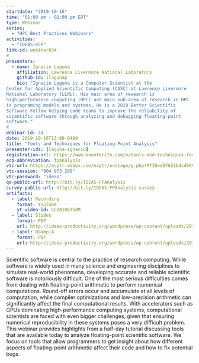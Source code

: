 ```yaml
---
startdate: "2019-10-16"
time: "01:00 pm - 02:00 pm EDT"
type: Webinar
series:
  - "HPC Best Practices Webinars"
activities:
  - "IDEAS-ECP"
link-id: webinar034
#
presenters:
  - name: Ignacio Laguna
    affiliation: Lawrence Livermore National Laboratory
    github-id: ilagunap
    bio: "Ignacio Laguna is a Computer Scientist at the
Center for Applied Scientific Computing (CASC) at Lawrence Livermore
National Laboratory (LLNL). His main area of research is
high-performance computing (HPC) and main sub-area of research in HPC
is programing models and systems. He is a 2019 Better Scientific
Software Fellow helping code teams to improve the reliability of
scientific software through analyzing and debugging floating-point
software."
#
webinar-id: 34
date: 2019-10-16T13:00-0400
title: "Tools and Techniques for Floating-Point Analysis"
presenter-ids: [laguna-ignacio]
registration-url: https://www.eventbrite.com/e/tools-and-techniques-for-floating-point-analysis-tickets-72265194141
ecp-abbreviation: fpanalysis
vtc-url: https://ecptr.webex.com/ecptr/onstage/g.php?MTID=e87651bdcd5093ee5f60d5200994777e6
vtc-session: "904 973 288"
vtc-password: "ideas"
qa-public-url: http://bit.ly/IDEAS-FPAnalysis
survey-public-url: http://bit.ly/IDEAS-FPAnalysis-survey
artifacts:
  - label: Recording
    format: YouTube
    yt-video-id: CCzB1RETSdM
  - label: Slides
    format: PDF
    url: http://ideas-productivity.org/wordpress/wp-content/uploads/2019/10/webinar034-FPAnalysis.pdf
  - label: Q&amp;A
    format: PDF
    url: http://ideas-productivity.org/wordpress/wp-content/uploads/2019/10/webinar034-FPAnalysis-qa.pdf
---
```

Scientific software is central to the practice of research
computing. While software is widely used in many science and
engineering disciplines to simulate real-world phenomena, developing
accurate and reliable scientific software is notoriously
difficult. One of the most serious difficulties comes from dealing
with floating-point arithmetic to perform numerical
computations. Round-off errors occur and accumulate at all levels of
computation, while compiler optimizations and low-precision arithmetic
can significantly affect the final computational results. With
accelerators such as GPUs dominating high-performance computing
systems, computational scientists are faced with even bigger
challenges, given that ensuring numerical reproducibility in these
systems poses a very difficult problem. This webinar provides
highlights from a half-day tutorial discussing tools that are
available today to analyze floating-point scientific software. We
focus on tools that allow programmers to get insight about how
different aspects of floating-point arithmetic affect their code and
how to fix potential bugs.
